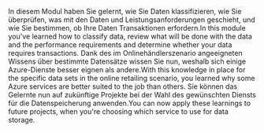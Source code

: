 <span data-ttu-id="463ba-101">In diesem Modul haben Sie gelernt, wie Sie Daten klassifizieren, wie Sie überprüfen, was mit den Daten und Leistungsanforderungen geschieht, und wie Sie bestimmen, ob Ihre Daten Transaktionen erfordern.</span><span class="sxs-lookup"><span data-stu-id="463ba-101">In this module you've learned how to classify data, review what will be done with the data and the performance requirements and determine whether your data requires transactions.</span></span> <span data-ttu-id="463ba-102">Dank des im Onlinehändlerszenario angeeigneten Wissens über bestimmte Datensätze wissen Sie nun, weshalb sich einige Azure-Dienste besser eignen als andere.</span><span class="sxs-lookup"><span data-stu-id="463ba-102">With this knowledge in place for the specific data sets in the online retailing scenario, you learned why some Azure services are better suited to the job than others.</span></span> <span data-ttu-id="463ba-103">Sie können das Gelernte nun auf zukünftige Projekte bei der Wahl des gewünschten Diensts für die Datenspeicherung anwenden.</span><span class="sxs-lookup"><span data-stu-id="463ba-103">You can now apply these learnings to future projects, when you're choosing which service to use for data storage.</span></span>

